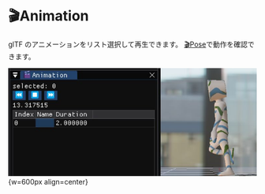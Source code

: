 # 🎬Animation

glTF のアニメーションをリスト選択して再生できます。
[🎬Pose](./pose.md)で動作を確認できます。

![docks](animation.jpg){w=600px align=center}
